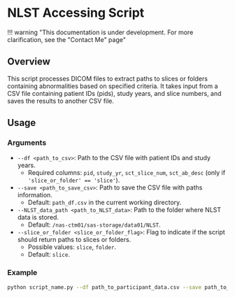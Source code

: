 # NLST Accessing Script

!!! warning "This documentation is under development. For more clarification, see the "Contact Me" page"


## Overview

This script processes DICOM files to extract paths to slices or folders containing abnormalities based on specified criteria. It takes input from a CSV file containing patient IDs (pids), study years, and slice numbers, and saves the results to another CSV file.

## Usage

### Arguments

- `--df <path_to_csv>`: Path to the CSV file with patient IDs and study years.
    - Required columns: `pid`, `study_yr`, `sct_slice_num`, `sct_ab_desc` (only if `'slice_or_folder' == 'slice'`).
- `--save <path_to_save_csv>`: Path to save the CSV file with paths information.
    - Default: `path_df.csv` in the current working directory.
- `--NLST_data_path <path_to_NLST_data>`: Path to the folder where NLST data is stored.
    - Default: `/nas-ctm01/sas-storage/data01/NLST`.
- `--slice_or_folder <slice_or_folder_flag>`: Flag to indicate if the script should return paths to slices or folders.
    - Possible values: `slice`, `folder`.
    - Default: `slice`.

### Example

```bash
python script_name.py --df path_to_participant_data.csv --save path_to_save_results.csv --NLST_data_path /path/to/data/NLST --slice_or_folder 'slice' 
```


